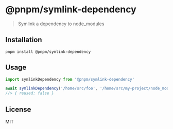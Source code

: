 # @pnpm/symlink-dependency

> Symlink a dependency to node_modules

## Installation

```
pnpm install @pnpm/symlink-dependency
```

## Usage

```ts
import symlinkDependency from '@pnpm/symlink-dependency'

await symlinkDependency('/home/src/foo', '/home/src/my-project/node_modules', 'foo')
//> { reused: false }
```

## License

MIT
